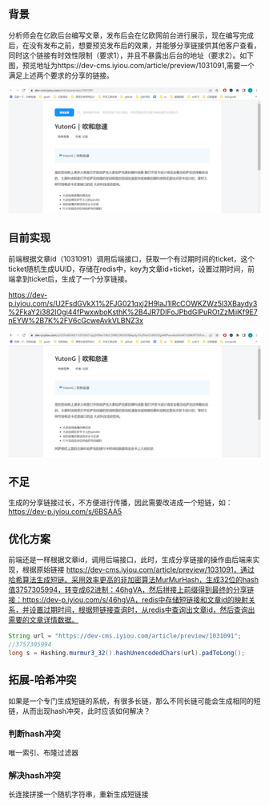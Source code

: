 ## 背景

分析师会在亿欧后台编写文章，发布后会在亿欧网前台进行展示，现在编写完成后，在没有发布之前，想要预览发布后的效果，并能够分享链接供其他客户查看，同时这个链接有时效性限制（要求1），并且不暴露出后台的地址（要求2）。如下图，预览地址为https://dev-cms.iyiou.com/article/preview/1031091,需要一个满足上述两个要求的分享的链接。

![](../images/design_20230129223004.png)

## 目前实现

前端根据文章id（1031091）调用后端接口，获取一个有过期时间的ticket，这个ticket随机生成UUID，存储在redis中，key为文章id+ticket，设置过期时间，前端拿到ticket后，生成了一个分享链接。

https://dev-p.iyiou.com/s/U2FsdGVkX1%2FJG021qxj2H9laJ1lRcCOWKZWz5l3XBaydy3%2FkaY2i382IOgi44fPwxwboKsthK%2B4JR7DIFoJPbdGlPuROtZzMjiKf9E7nEYW%2B7K%2FV6cGcweAvkVLBNZ3x

![](../images/design_20230129223941.png)

## 不足

生成的分享链接过长，不方便进行传播，因此需要改进成一个短链，如：https://dev-p.iyiou.com/s/6BSAA5

## 优化方案

前端还是一样根据文章id，调用后端接口，此时，生成分享链接的操作由后端来实现，根据原始链接 https://dev-cms.iyiou.com/article/preview/1031091，通过哈希算法生成短链。采用效率更高的非加密算法MurMurHash，生成32位的hash值3757305994，转变成62进制：46hgVA，然后拼接上前缀得到最终的分享链接：https://dev-p.iyiou.com/s/46hgVA，redis中存储短链接和文章id的映射关系，并设置过期时间，根据短链接查询时，从redis中查询出文章id，然后查询出需要的文章详情数据。

```java
String url = "https://dev-cms.iyiou.com/article/preview/1031091";
//3757305994
long s = Hashing.murmur3_32().hashUnencodedChars(url).padToLong();
```

## 拓展-哈希冲突

如果是一个专门生成短链的系统，有很多长链，那么不同长链可能会生成相同的短链，从而出现hash冲突，此时应该如何解决？

### 判断hash冲突

唯一索引、布隆过滤器

### 解决hash冲突

长连接拼接一个随机字符串，重新生成短链接